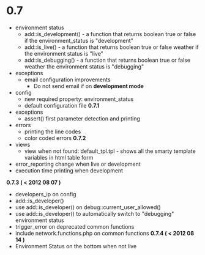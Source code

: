# 0.7 #
  * environment status
    * add::is\_development() - a function that returns boolean true or false if the environment\_status is "development"
    * add::is\_live() - a function that returns boolean true or false weather if the environment status is "live"
    * add::is\_debugging() - a function that returns boolean true or false weather the environment status is "debugging"
  * exceptions
    * email configuration improvements
      * Do not send email if on **development mode**
  * config
    * new required property: environment\_status
    * default configuration file
**0.7.1**
  * exceptions
    * assert() first parameter detection and printing
  * errors
    * printing the line codes
    * color coded errors
**0.7.2**
  * views
    * view when not found: default\_tpl.tpl - shows all the smarty template variables in html table form
  * error\_reporting change when live or development
  * execution time printing when development

**0.7.3 ( < 2012 08 07 )**
  * developers\_ip on config
  * add::is\_developer()
  * use add::is\_developer() on debug::current\_user\_allowed()
  * use add::is\_developer() to automatically switch to "debugging" environment status
  * trigger\_error on deprecated common functions
  * include network.functions.php on common functions
**0.7.4 ( < 2012 08 14 )**
  * Environment Status on the bottom when not live